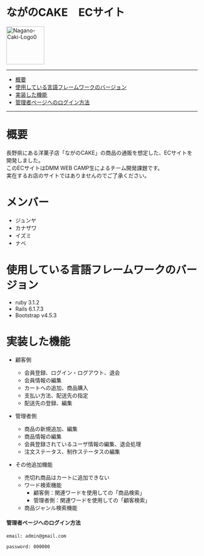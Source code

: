 # ながのCAKE　ECサイト
<img alt="Nagano-Caki-Logo0" src="https://github.com/uswitch-02/bookers2/assets/124918064/22bd6037-c1d0-482e-bf47-aeffbc3376af" width = 100>

---
* [概要](#概要)
* [使用している言語フレームワークのバージョン](#使用している言語フレームワークのバージョン)
* [実装した機能](#実装した機能)
* [管理者ページへのログイン方法](#管理者ページへのログイン方法)
---
# 概要
長野県にある洋菓子店「ながのCAKE」の商品の通販を想定した、ECサイトを開発しました。<br>
このECサイトはDMM WEB CAMP生によるチーム開発課題です。<br>
実在するお店のサイトではありませんのでご了承ください。
# メンバー
 - ジュンヤ
 - カナザワ
 - イズミ
 - ナベ

# 使用している言語フレームワークのバージョン
 - ruby 3.1.2
 - Rails 6.1.7.3
 - Bootstrap v4.5.3

# 実装した機能
- 顧客側
    - 会員登録、ログイン・ログアウト、退会
    - 会員情報の編集
    - カートへの追加、商品購入
    - 支払い方法、配送先の指定
    - 配送先の登録、編集

- 管理者側
    - 商品の新規追加、編集
    - 商品情報の編集
    - 会員登録されているユーザ情報の編集、退会処理
    - 注文ステータス、制作ステータスの編集

- その他追加機能
    - 売切れ商品はカートに追加できない
    - ワード検索機能
      - 顧客側：関連ワードを使用しての「商品検索」
      - 管理者側：関連ワードを使用しての「顧客検索」
    - 商品ジャンル検索機能

#### 管理者ページへのログイン方法
~~~
email: admin@gmail.com

password: 000000
~~~
